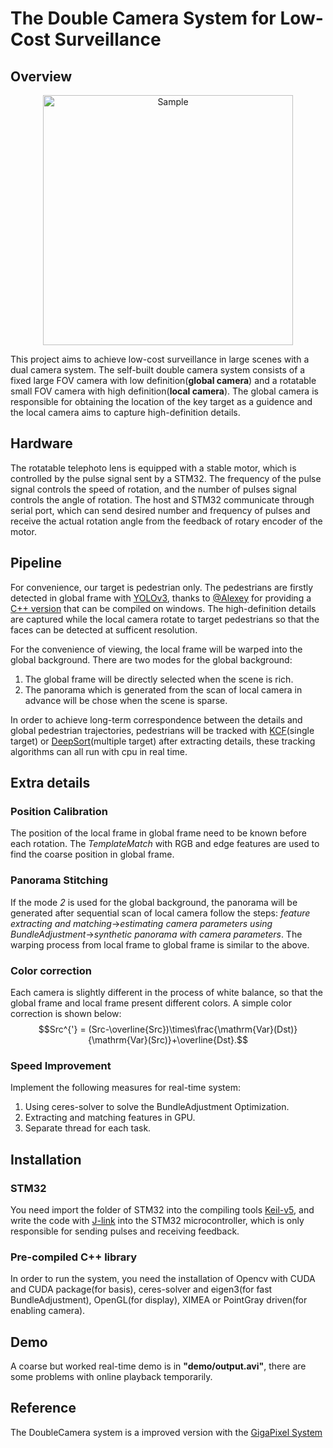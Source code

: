 # The Double Camera System for Low-Cost Surveillance
## Overview
<p align="center">
	<img src="https://github.com/li19960612/Gimbal_DoubleCamera/blob/master/demo/camera.PNG" alt="Sample" width="400">
</p>

This project aims to achieve low-cost surveillance in large scenes with a dual camera system. The self-built double camera system consists of a fixed large FOV camera with low definition(**global camera**) and a rotatable small FOV camera with high definition(**local camera**). The global camera is responsible for obtaining the location of the key target as a guidence and the local camera aims to capture high-definition details.

## Hardware
The rotatable telephoto lens is equipped with a stable motor, which is controlled by the pulse signal sent by a STM32. The frequency of the pulse signal controls the speed of rotation, and the number of pulses signal controls the angle of rotation. The host and STM32 communicate through serial port, which can send desired number and frequency of pulses and receive the actual rotation angle from the feedback of rotary encoder of the motor.

## Pipeline
For convenience, our target is pedestrian only. The pedestrians are firstly detected in global frame with [YOLOv3](https://arxiv.org/abs/1804.02767), thanks to [@Alexey](https://github.com/AlexeyAB) for providing a [C++ version](https://github.com/AlexeyAB/darknet) that can be compiled on windows. The high-definition details are captured while the local camera rotate to target pedestrians so that the faces can be detected at sufficent resolution.

For the convenience of viewing, the local frame will be warped into the global background. There are two modes for the global background: 
1. The global frame will be directly selected when the scene is rich.
2. The panorama which is generated from the scan of local camera in advance will be chose when the scene is sparse.

In order to achieve long-term correspondence between the details and global pedestrian trajectories, pedestrians will be tracked with [KCF](https://arxiv.org/abs/1404.7584)(single target) or [DeepSort](https://arxiv.org/abs/1703.07402)(multiple target) after extracting details, these tracking algorithms can all run with cpu in real time. 

## Extra details
### Position Calibration
The position of the local frame in global frame need to be known before each rotation. The *TemplateMatch* with RGB and edge features are used to find the coarse position in global frame.

### Panorama Stitching
If the mode *2* is used for the global background, the panorama will be generated after sequential scan of local camera follow the steps: *feature extracting and matching*&rarr;*estimating camera parameters using BundleAdjustment*&rarr;*synthetic panorama with camera parameters*. The warping process from local frame to global frame is similar to the above.

### Color correction
Each camera is slightly different in the process of white balance, so that the global frame and local frame present different colors. A simple color correction is shown below:
$$Src^{'} = (Src-\overline{Src})\times\frac{\mathrm{Var}(Dst)}{\mathrm{Var}(Src)}+\overline{Dst}.$$

### Speed Improvement
Implement the following measures for real-time system:

1. Using ceres-solver to solve the BundleAdjustment Optimization.
2. Extracting and matching features in GPU.
3. Separate thread for each task.

## Installation
### STM32
You need import the folder of STM32 into the compiling tools [Keil-v5](https://www.keil.com/), and write the code with [J-link](https://www.segger.com/products/debug-probes/j-link/) into the STM32 microcontroller, which is only responsible for sending pulses and receiving feedback.

### Pre-compiled C++ library
In order to run the system, you need the installation of Opencv with CUDA and CUDA package(for basis), ceres-solver and eigen3(for fast BundleAdjustment), OpenGL(for display), XIMEA or PointGray driven(for enabling camera).

## Demo
A coarse but worked real-time demo is in **"demo/output.avi"**, there are some problems with online playback temporarily.

## Reference
The DoubleCamera system is a improved version with the [GigaPixel System](http://xiaoyunyuan.net/iccp_giga.html)
